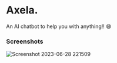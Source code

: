 # Axela.
An AI chatbot to help you with anything!! 😄

### Screenshots
![Screenshot 2023-06-28 221509](https://github.com/jpbandroid/Axela/assets/100033309/11dcb1d9-ff93-47ec-af69-b1c9a9255498)
